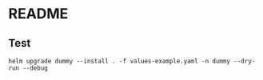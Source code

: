 # README

## Test

	helm upgrade dummy --install . -f values-example.yaml -n dummy --dry-run --debug